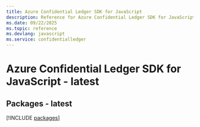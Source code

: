 ```yaml
---
title: Azure Confidential Ledger SDK for JavaScript
description: Reference for Azure Confidential Ledger SDK for JavaScript
ms.date: 09/22/2025
ms.topic: reference
ms.devlang: javascript
ms.service: confidentialledger
---
```

# Azure Confidential Ledger SDK for JavaScript - latest
## Packages - latest
[!INCLUDE [packages](confidential-ledger-index.md)]